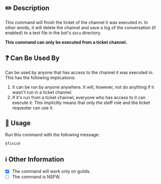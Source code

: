 ## :pencil2: Description

This command will finish the ticket of the channel it was executed in. In other words, it will delete the channel and save a log of the conversation (if enabled) to a text file in the bot's `data` directory.

**This command can only be executed from a ticket channel.**

## :question: Can Be Used By

Can be used by anyone that has access to the channel it was executed in. This has the following implications:

1. It can be run by anyone anywhere. It will, however, not do anything if it wasn't run in a ticket channel.
2. If it's run from a ticket channel, everyone who has access to it can execute it. This implicitly means that only the staff role and the ticket requester can use it.

## :balloon: Usage

Run this command with the following message:

``` text
$finish
```

## :information_source: Other Information

* [x] The command will work only on guilds.
* [ ] The command is NSFW.
